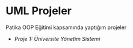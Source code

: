 # UML Projeler
Patika OOP Eğitimi kapsamında yaptığım projeler
- *Proje 1: Üniversite Yönetim Sistemi*
